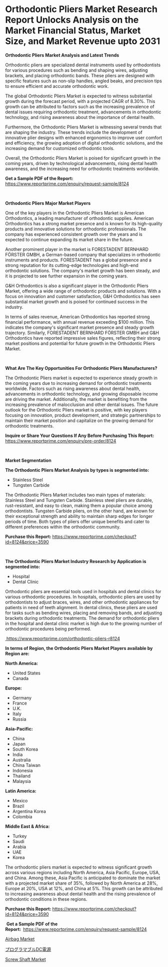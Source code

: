 <p><h1>Orthodontic Pliers Market Research Report Unlocks Analysis on the Market Financial Status, Market Size, and Market Revenue upto 2031</h1></p><p><strong>Orthodontic Pliers Market Analysis and Latest Trends</strong></p>
<p><p>Orthodontic pliers are specialized dental instruments used by orthodontists for various procedures such as bending and shaping wires, adjusting brackets, and placing orthodontic bands. These pliers are designed with specific features such as non-slip handles, angled beaks, and precision tips to ensure efficient and accurate orthodontic work.</p><p>The global Orthodontic Pliers Market is expected to witness substantial growth during the forecast period, with a projected CAGR of 8.30%. This growth can be attributed to factors such as the increasing prevalence of dental issues requiring orthodontic treatment, advancements in orthodontic technology, and rising awareness about the importance of dental health.</p><p>Furthermore, the Orthodontic Pliers Market is witnessing several trends that are shaping the industry. These trends include the development of innovative plier designs with enhanced ergonomics to improve user comfort and efficiency, the growing adoption of digital orthodontic solutions, and the increasing demand for customized orthodontic tools.</p><p>Overall, the Orthodontic Pliers Market is poised for significant growth in the coming years, driven by technological advancements, rising dental health awareness, and the increasing need for orthodontic treatments worldwide.</p></p>
<p><strong>Get a Sample PDF of the Report:&nbsp;</strong> <a href="https://www.reportprime.com/enquiry/request-sample/8124">https://www.reportprime.com/enquiry/request-sample/8124</a></p>
<p>&nbsp;</p>
<p><strong>Orthodontic Pliers Major Market Players</strong></p>
<p><p>One of the key players in the Orthodontic Pliers Market is American Orthodontics, a leading manufacturer of orthodontic supplies. American Orthodontics has a strong market presence and is known for its high-quality products and innovative solutions for orthodontic professionals. The company has experienced consistent growth over the years and is expected to continue expanding its market share in the future.</p><p>Another prominent player in the market is FORESTADENT BERNHARD FÖRSTER GMBH, a German-based company that specializes in orthodontic instruments and products. FORESTADENT has a global presence and a strong reputation for its cutting-edge technologies and high-end orthodontic solutions. The company's market growth has been steady, and it is projected to see further expansion in the coming years.</p><p>G&H Orthodontics is also a significant player in the Orthodontic Pliers Market, offering a wide range of orthodontic products and solutions. With a focus on innovation and customer satisfaction, G&H Orthodontics has seen substantial market growth and is poised for continued success in the industry.</p><p>In terms of sales revenue, American Orthodontics has reported strong financial performance, with annual revenue exceeding $100 million. This indicates the company's significant market presence and steady growth trajectory. Similarly, FORESTADENT BERNHARD FÖRSTER GMBH and G&H Orthodontics have reported impressive sales figures, reflecting their strong market positions and potential for future growth in the Orthodontic Pliers Market.</p></p>
<p>&nbsp;</p>
<p><strong>What Are The Key Opportunities For Orthodontic Pliers Manufacturers?</strong></p>
<p><p>The Orthodontic Pliers market is expected to experience steady growth in the coming years due to increasing demand for orthodontic treatments worldwide. Factors such as rising awareness about dental health, advancements in orthodontic technology, and growing disposable income are driving the market. Additionally, the market is benefiting from the increasing prevalence of malocclusion and other dental issues. The future outlook for the Orthodontic Pliers market is positive, with key players focusing on innovation, product development, and strategic partnerships to maintain their market position and capitalize on the growing demand for orthodontic treatments.</p></p>
<p><strong>Inquire or Share Your Questions If Any Before Purchasing This Report:</strong> <a href="https://www.reportprime.com/enquiry/pre-order/8124">https://www.reportprime.com/enquiry/pre-order/8124</a></p>
<p>&nbsp;</p>
<p><strong>Market Segmentation</strong></p>
<p><strong>The Orthodontic Pliers Market Analysis by types is segmented into:</strong></p>
<p><ul><li>Stainless Steel</li><li>Tungsten Carbide</li></ul></p>
<p><p>The Orthodontic Pliers Market includes two main types of materials: Stainless Steel and Tungsten Carbide. Stainless steel pliers are durable, rust-resistant, and easy to clean, making them a popular choice among orthodontists. Tungsten Carbide pliers, on the other hand, are known for their exceptional strength and ability to maintain sharp edges for longer periods of time. Both types of pliers offer unique benefits and cater to different preferences within the orthodontic community.</p></p>
<p><strong>Purchase this Report:&nbsp;</strong><a href="https://www.reportprime.com/checkout?id=8124&price=3590">https://www.reportprime.com/checkout?id=8124&price=3590</a></p>
<p>&nbsp;</p>
<p><strong>The Orthodontic Pliers Market Industry Research by Application is segmented into:</strong></p>
<p><ul><li>Hospital</li><li>Dental Clinic</li></ul></p>
<p><p>Orthodontic pliers are essential tools used in hospitals and dental clinics for various orthodontic procedures. In hospitals, orthodontic pliers are used by orthodontists to adjust braces, wires, and other orthodontic appliances for patients in need of teeth alignment. In dental clinics, these pliers are used for tasks such as bending wires, placing and removing bands, and adjusting brackets during orthodontic treatments. The demand for orthodontic pliers in the hospital and dental clinic market is high due to the growing number of orthodontic procedures being performed.</p></p>
<p><a href="https://www.reportprime.com/orthodontic-pliers-r8124">&nbsp;https://www.reportprime.com/orthodontic-pliers-r8124</a></p>
<p><strong>In terms of Region, the Orthodontic Pliers Market Players available by Region are:</strong></p>
<p>
    <p> <strong> North America: </strong>
        <ul>
            <li>United States</li>
            <li>Canada</li>
        </ul>
        </p> 
    <p> <strong> Europe: </strong>
        <ul>
            <li>Germany</li>
            <li>France</li>
            <li>U.K.</li>
            <li>Italy</li>
            <li>Russia</li>
        </ul>
        </p> 
    <p> <strong> Asia-Pacific: </strong>
        <ul>
            <li>China</li>
            <li>Japan</li>
            <li>South Korea</li>
            <li>India</li>
            <li>Australia</li>
            <li>China Taiwan</li>
            <li>Indonesia</li>
            <li>Thailand</li>
            <li>Malaysia</li>
        </ul>
        </p> 
    <p> <strong> Latin America: </strong>
        <ul>
            <li>Mexico</li>
            <li>Brazil</li>
            <li>Argentina Korea</li>
            <li>Colombia</li>
        </ul>
        </p> 
    <p> <strong> Middle East & Africa: </strong>
        <ul>
            <li>Turkey</li>
            <li>Saudi</li>
            <li>Arabia</li>
            <li>UAE</li>
            <li>Korea</li>
        </ul>
    </p>
    </p>
<p><p>The orthodontic pliers market is expected to witness significant growth across various regions including North America, Asia Pacific, Europe, USA, and China. Among these, Asia Pacific is anticipated to dominate the market with a projected market share of 35%, followed by North America at 28%, Europe at 20%, USA at 12%, and China at 5%. This growth can be attributed to increasing awareness about dental health and the rising prevalence of orthodontic conditions in these regions.</p></p>
<p><strong>Purchase this Report: </strong><a href="https://www.reportprime.com/checkout?id=8124&price=3590">https://www.reportprime.com/checkout?id=8124&price=3590</a></p>
<p>&nbsp;<strong>Get a Sample PDF of the Report:&nbsp;&nbsp;</strong><a href="https://www.reportprime.com/enquiry/request-sample/8124">https://www.reportprime.com/enquiry/request-sample/8124</a></p>
<p><strong></strong></p>
<p><p><a href="https://www.linkedin.com/pulse/airbag-market-size-evaluating-its-trends-growth-projections-ocb5e">Airbag Market</a></p><p><a href="https://github.com/TysonKub/Market-Research-Report-List-1/blob/main/250821677012.md">プログラマブルDC電源</a></p><p><a href="https://www.linkedin.com/pulse/screw-shaft-market-trends-analysis-forecasted-period-2024-2031-ccvhe">Screw Shaft Market</a></p></p>